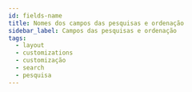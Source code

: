 ```yaml
---
id: fields-name
title: Nomes dos campos das pesquisas e ordenação
sidebar_label: Campos das pesquisas e ordenação
tags:
  - layout
  - customizations
  - customização
  - search
  - pesquisa
---
```

